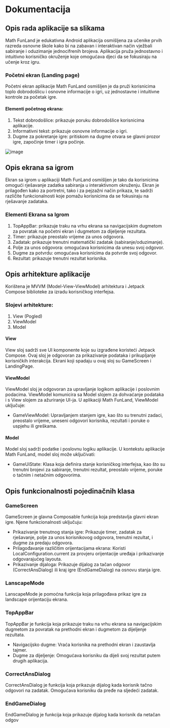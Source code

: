 # Dokumentacija

## Opis rada aplikacije sa slikama

Math FunLand je edukativna Android aplikacija osmišljena za učenike prvih razreda osnovne škole kako bi na zabavan i interaktivan način vježbali sabiranje i oduzimanje jednocifrenih brojeva. Aplikacija pruža jednostavno i intuitivno korisničko okruženje koje omogućava djeci da se fokusiraju na učenje kroz igru.

### Početni ekran (Landing page)

Početni ekran aplikacije Math FunLand osmišljen je da pruži korisnicima toplo dobrodošlicu i osnovne informacije o igri, uz jednostavne i intuitivne kontrole za početak igre.

#### Elementi početnog ekrana:
1. Tekst dobrodošlice: prikazuje poruku dobrodošlice korisnicima aplikacije.
2. Informativni tekst: prikazuje osnovne informacije o igri.
3. Dugme za pokretanje igre: pritiskom na dugme otvara se glavni prozor igre, započinje timer i igra počinje.

![image](https://github.com/SarahHodzic/Math-FunLand/assets/82335709/498fde25-dd2f-4fc0-88d1-e8a24e9d53bf)


## Opis ekrana sa igrom

Ekran sa igrom u aplikaciji Math FunLand osmišljen je tako da korisnicima omogući rješavanje zadatka sabiranja u interaktivnom okruženju. Ekran je prilagođen kako za portretni, tako i za pejzažni način prikaza, te sadrži različite funkcionalnosti koje pomažu korisnicima da se fokusiraju na rješavanje zadataka.

### Elementi Ekrana sa Igrom
1. TopAppBar: prikazuje traku na vrhu ekrana sa navigacijskim dugmetom za povratak na početni ekran i dugmetom za dijeljenje rezultata.
2. Timer: prikazuje preostalo vrijeme za unos odgovora.
3. Zadatak: prikazuje trenutni matematički zadatak (sabiranje/oduzimanje).
4. Polje za unos odgovora: omogućava korisnicima da unesu svoj odgovor.
5. Dugme za potvrdu: omogućava korisnicima da potvrde svoj odgovor.
6. Rezultat: prikazuje trenutni rezultat korisnika.

## Opis arhitekture aplikacije

Korištena je MVVM (Model-View-ViewModel) arhitektura i Jetpack Compose biblioteke za izradu korisničkog interfejsa.

### Slojevi arhitekture:
1. View (Pogled)
2. ViewModel
3. Model

#### View
View sloj sadrži sve UI komponente koje su izgrađene koristeći Jetpack Compose. Ovaj sloj je odgovoran za prikazivanje podataka i prikupljanje korisničkih interakcija. Ekrani koji spadaju u ovaj sloj su GameScreen i LandingPage.

#### ViewModel
ViewModel sloj je odgovoran za upravljanje logikom aplikacije i poslovnim podacima. ViewModel komunicira sa Model slojem za dohvaćanje podataka i s View slojem za ažuriranje UI-ja. U aplikaciji Math FunLand, ViewModel uključuje:
- GameViewModel: Upravljanjem stanjem igre, kao što su trenutni zadaci, preostalo vrijeme, uneseni odgovori korisnika, rezultati i poruke o uspjehu ili greškama.

#### Model
Model sloj sadrži podatke i poslovnu logiku aplikacije. U kontekstu aplikacije Math FunLand, model sloj može uključivati:
- GameUiState: Klasa koja definira stanje korisničkog interfejsa, kao što su trenutni brojevi za sabiranje, trenutni rezultat, preostalo vrijeme, poruke o tačnim i netačnim odgovorima.

## Opis funkcionalnosti pojedinačnih klasa

### GameScreen
GameScreen je glavna Composable funkcija koja predstavlja glavni ekran igre. Njene funkcionalnosti uključuju:
- Prikazivanje trenutnog stanja igre: Prikazuje timer, zadatak za rješavanje, polje za unos korisnikovog odgovora, trenutni rezultat, i dugme za predaju odgovora.
- Prilagođavanje različitim orijentacijama ekrana: Koristi LocalConfiguration.current za provjeru orijentacije uređaja i prikazivanje odgovarajućeg layouta.
- Prikazivanje dijaloga: Prikazuje dijalog za tačan odgovor (CorrectAnsDialog) ili kraj igre (EndGameDialog) na osnovu stanja igre.

### LanscapeMode
LanscapeMode je pomoćna funkcija koja prilagođava prikaz igre za landscape orijentaciju ekrana.

### TopAppBar
TopAppBar je funkcija koja prikazuje traku na vrhu ekrana sa navigacijskim dugmetom za povratak na prethodni ekran i dugmetom za dijeljenje rezultata.
- Navigacijsko dugme: Vraća korisnika na prethodni ekran i zaustavlja tajmer.
- Dugme za dijeljenje: Omogućava korisniku da dijeli svoj rezultat putem drugih aplikacija.

### CorrectAnsDialog
CorrectAnsDialog je funkcija koja prikazuje dijalog kada korisnik tačno odgovori na zadatak. Omogućava korisniku da pređe na sljedeći zadatak.

### EndGameDialog
EndGameDialog je funkcija koja prikazuje dijalog kada korisnik da netačan odgov
